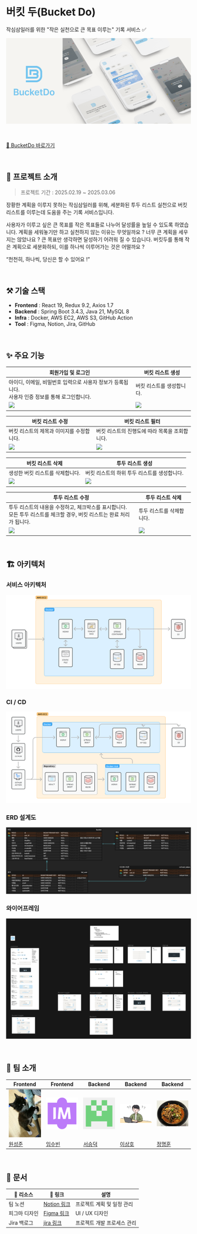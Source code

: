 # 버킷 두(Bucket Do)

작심삼일러를 위한 "작은 실천으로 큰 목표 이루는" 기록 서비스 ✅

![메인 이미지](assets/main.png)

<br />

[🔗 BucketDo 바로가기](https://3.38.150.0.sslip.io/)

<br />

## 📖 프로젝트 소개

> 프로젝트 기간 : 2025.02.19 ~ 2025.03.06

장황한 계획을 이루지 못하는 작심삼일러를 위해, 세분화된 투두 리스트 실천으로 버킷 리스트를 이루는데 도움을 주는 기록 서비스입니다.

사용자가 이루고 싶은 큰 목표를 작은 목표들로 나누어 달성률을 높일 수 있도록 하였습니다. 계획을 세워놓기만 하고 실천하지 않는 이유는 무엇일까요 ? 너무 큰 계획을 세우지는 않았나요 ? 큰 목표만 생각하면 달성하기 어려워 질 수 있습니다. 버킷두를 통해 작은 계획으로 세분화하되, 이를 하나씩 이루어가는 것은 어떨까요 ?

“천천히, 하나씩, 당신은 할 수 있어요 !”

<br />

## ⚒️ 기술 스택

- **Frontend** : React 19, Redux 9.2, Axios 1.7
- **Backend** : Spring Boot 3.4.3, Java 21, MySQL 8
- **Infra** : Docker, AWS EC2, AWS S3, GitHub Action
- **Tool** : Figma, Notion, Jira, GitHub

<br />


## ✨ 주요 기능

| 회원가입 및 로그인                                                                                                | 버킷 리스트 생성                                                                                                  |
|-----------------------------------------------------------------------------------------------------------|------------------------------------------------------------------------------------------------------------|
| 아이디, 이메일, 비밀번호 입력으로 사용자 정보가 등록됩니다. <br /> 사용자 인증 정보를 통해 로그인합니다.         | 버킷 리스트를 생성합니다.                                                                                             |
| <img src = "https://github.com/user-attachments/assets/b87b774e-c6d2-4299-ad90-ce82d04db03b" width="300"> | <img src = "https://github.com/user-attachments/assets/6aebb13d-a950-46b3-832e-a82812b96a5e" width="300" > |

| 버킷 리스트 수정                   | 버킷 리스트 필터                   |
|-----------------------------|-----------------------------|
| 버킷 리스트의 제목과 이미지를 수정합니다.     | 버킷 리스트의 진행도에 따라 목록을 조회합니다.  |
| <img src = "https://github.com/user-attachments/assets/a4287ed8-7b0d-4eb5-a7c1-b44cb0379bfa" width="300" > | <img src = "https://github.com/user-attachments/assets/1dc97ad3-f750-41c6-9079-d11f83087f83" width="300" > |

| 버킷 리스트 삭제                                | 투두 리스트 생성                                |
|------------------------------------------|------------------------------------------|
| 생성한 버킷 리스트를 삭제합니다. | 버킷 리스트의 하위 투두 리스트를 생성합니다. |
| <img src = "https://github.com/user-attachments/assets/e8237ce2-00c3-4eef-a906-70026fb13a0e" width="300"> | <img src = "https://github.com/user-attachments/assets/5aaef3d9-c557-4b8b-ac72-4e408582c89a" width="300" > |


| 투두 리스트 수정                                   | 투두 리스트 삭제                                                                                                               |
|------------------------------------------|-------------------------------------------------------------------------------------------------------------------------|
| 투두 리스트의 내용을 수정하고, 체크박스를 표시합니다. <br /> 모든 투두 리스트를 체크할 경우, 버킷 리스트는 완료 처리가 됩니다. |   투두 리스트를 삭제합니다.                                  |
| <img src = "https://github.com/user-attachments/assets/f1093f82-d20c-4bf6-98dc-792406f23ed2" width="300" > | <img src = "https://github.com/user-attachments/assets/34e2d8aa-f976-4ab9-b541-e8d762b9042f" width="300" > |

<br />

## 🏗️ 아키텍처

### 서비스 아키텍처

![서비스 아키텍처](assets/service.png)

### CI / CD

![CI / CD](assets/ci_cd.png)

### ERD 설계도

![ERD 설계도](assets/erd.png)

### 와이어프레임

![와이어프레임](assets/wireframe.png)

<br />

## 👥 팀 소개

| Frontend | Frontend | Backend | Backend | Backend |
| --- | --- | --- | --- | --- |
| <img src="assets/member_sungjoon92.png" alt="원성준" width="150" /> | <img src="assets/member_imdla.png" alt="임수빈" width="150" /> | <img src="assets/member_ssdeok.png" alt="서승덕" width="150" /> | <img src="assets/member_steve0312.jpeg" alt="이상호" width="150" /> | <img src="assets/member_wag192625.jpg" alt="정명훈" width="150" /> |
| [원성준](https://github.com/sungjoon92) | [임수빈](https://github.com/imdla) | [서승덕](https://github.com/ssdeok) | [이상호](https://github.com/steve0312) | [정명훈](https://github.com/wag192625) |



<br />

## 📝 문서

| 📃 리소스 | 🔗 링크 | 설명 |
| --- | --- | --- |
| 팀 노션 | [Notion 링크](https://www.notion.so/BucketDo-19d8cf3b3b228052a204e7b2f8f40099?pvs=21) | 프로젝트 계획 및 일정 관리 |
| 피그마 디자인 | [Figma 링크](https://www.figma.com/design/QM8vJ0pEPeqOPIAi6CDCde/%EB%94%94%EC%9E%90%EC%9D%B8-%EC%84%A4%EA%B3%84?node-id=0-1&t=Pm5B6xXHu8BQp6X8-1) | UI / UX 디자인 |
| Jira 백로그 | [jira 링크](https://bucket-do.atlassian.net/jira/software/projects/BD/boards/1/backlog?epics=visible&atlOrigin=eyJpIjoiOTliMThlZDg1YTUzNDNkMzhhNDk5NWE2MTBhMjg2NzIiLCJwIjoiaiJ9) | 프로젝트 개발 프로세스 관리 |
